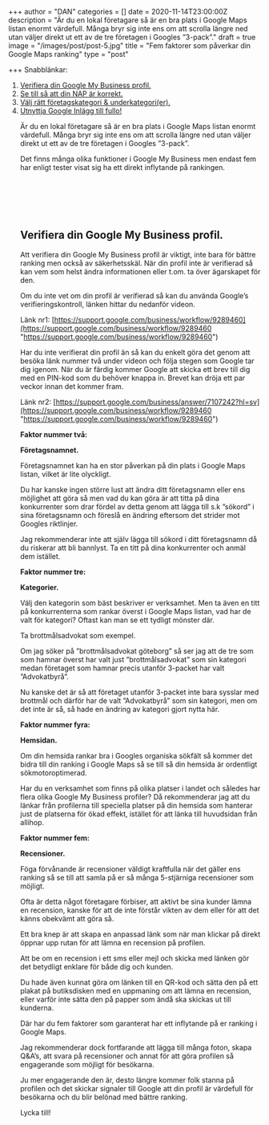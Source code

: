 +++
author = "DAN"
categories = []
date = 2020-11-14T23:00:00Z
description = "Är du en lokal företagare så är en bra plats i Google Maps listan enormt värdefull. Många bryr sig inte ens om att scrolla längre ned utan väljer direkt ut ett av de tre företagen i Googles ”3-pack”."
draft = true
image = "/images/post/post-5.jpg"
title = "Fem faktorer som påverkar din Google Maps ranking"
type = "post"

+++
Snabblänkar:<ol>

<li><a href="#verifiera">Verifiera din Google My Business profil.</a></li>

<li><a href="#steg2">Se till så att din NAP är korrekt.</a></li>

<li><a href="#steg3"> Välj rätt företagskategori & underkategori(er).</a></li>

<li><a href="#steg4">Utnyttja Google Inlägg till fullo!</a></li>

Är du en lokal företagare så är en bra plats i Google Maps listan enormt värdefull. Många bryr sig inte ens om att scrolla längre ned utan väljer direkt ut ett av de tre företagen i Googles ”3-pack”.

Det finns många olika funktioner i Google My Business men endast fem har enligt tester visat sig ha ett direkt inflytande på rankingen.  <br></br><br></br><a name="verifiera"></a><br></br>

## **Verifiera din Google My Business profil.**

Att verifiera din Google My Business profil är viktigt, inte bara för bättre ranking men också av säkerhetsskäl. När din profil inte är verifierad så kan vem som helst ändra informationen eller t.om. ta över ägarskapet för den.

Om du inte vet om din profil är verifierad så kan du använda Google’s verifieringskontroll, länken hittar du nedanför videon.

Länk nr1: [https://support.google.com/business/workflow/9289460](https://support.google.com/business/workflow/9289460 "https://support.google.com/business/workflow/9289460")

Har du inte verifierat din profil än så kan du enkelt göra det genom att besöka länk nummer två under videon och följa stegen som Google tar dig igenom. När du är färdig kommer Google att skicka ett brev till dig med en PIN-kod som du behöver knappa in. Brevet kan dröja ett par veckor innan det kommer fram.

Länk nr2: [https://support.google.com/business/answer/7107242?hl=sv](https://support.google.com/business/workflow/9289460 "https://support.google.com/business/workflow/9289460")

**Faktor nummer två:**

**Företagsnamnet.**

Företagsnamnet kan ha en stor påverkan på din plats i Google Maps listan, vilket är lite olyckligt.

Du har kanske ingen större lust att ändra ditt företagsnamn eller ens möjlighet att göra så men vad du kan göra är att titta på dina konkurrenter som drar fördel av detta genom att lägga till s.k ”sökord” i sina företagsnamn och föreslå en ändring eftersom det strider mot Googles riktlinjer.

Jag rekommenderar inte att själv lägga till sökord i ditt företagsnamn då du riskerar att bli bannlyst. Ta en titt på dina konkurrenter och anmäl dem istället.

**Faktor nummer tre:**

**Kategorier.**

Välj den kategorin som bäst beskriver er verksamhet. Men ta även en titt på konkurrenterna som rankar överst i Google Maps listan, vad har de valt för kategori? Oftast kan man se ett tydligt mönster där.

Ta brottmålsadvokat som exempel.

Om jag söker på ”brottmålsadvokat göteborg” så ser jag att de tre som som hamnar överst har valt just ”brottmålsadvokat” som sin kategori medan företaget som hamnar precis utanför 3-packet har valt ”Advokatbyrå”.

Nu kanske det är så att företaget utanför 3-packet inte bara sysslar med brottmål och därför har de valt ”Advokatbyrå” som sin kategori, men om det inte är så, så hade en ändring av kategori gjort nytta här.

**Faktor nummer fyra:**

**Hemsidan.**

Om din hemsida rankar bra i Googles organiska sökfält så kommer det bidra till din ranking i Google Maps så se till så din hemsida är ordentligt sökmotoroptimerad.

Har du en verksamhet som finns på olika platser i landet och således har flera olika Google My Business profiler? Då rekommenderar jag att du länkar från profilerna till speciella platser på din hemsida som hanterar just de platserna för ökad effekt, istället för att länka till huvudsidan från allihop.

**Faktor nummer fem:**

**Recensioner.**

Föga förvånande är recensioner väldigt kraftfulla när det gäller ens ranking så se till att samla på er så många 5-stjärniga recensioner som möjligt.

Ofta är detta något företagare förbiser, att aktivt be sina kunder lämna en recension, kanske för att de inte förstår vikten av dem eller för att det känns obekvämt att göra så.

Ett bra knep är att skapa en anpassad länk som när man klickar på direkt öppnar upp rutan för att lämna en recension på profilen.

Att be om en recension i ett sms eller mejl och skicka med länken gör det betydligt enklare för både dig och kunden.

Du hade även kunnat göra om länken till en QR-kod och sätta den på ett plakat på butiksdisken med en uppmaning om att lämna en recension, eller varför inte sätta den på papper som ändå ska skickas ut till kunderna.

Där har du fem faktorer som garanterat har ett inflytande på er ranking i Google Maps.

Jag rekommenderar dock fortfarande att lägga till många foton, skapa Q&A’s, att svara på recensioner och annat för att göra profilen så engagerande som möjligt för besökarna.

Ju mer engagerande den är, desto längre kommer folk stanna på profilen och det skickar signaler till Google att din profil är värdefull för besökarna och du blir belönad med bättre ranking.

Lycka till!